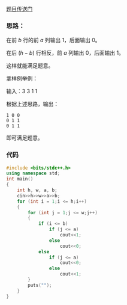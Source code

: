 [题目传送门](https://www.luogu.com.cn/problem/AT5198)

### 思路：

在前 $b$ 行的前 $a$ 列输出 $1$，后面输出 $0$。

在后 $(h - b)$ 行相反，前 $a$ 列输出 $0$，后面输出 $1$。

这样就能满足题意。

拿样例举例：

输入：3 3 1 1

根据上述思路，输出：
```
1 0 0
0 1 1
0 1 1
```

即可满足题意。

### 代码

```cpp
#include <bits/stdc++.h>
using namespace std;
int main()
{
    int h, w, a, b;
    cin>>h>>w>>a>>b;
    for (int i = 1;i <= h;i++)
    {
        for (int j = 1;j <= w;j++)
        {
            if (i <= b)
                if (j <= a)
                    cout<<1;
                else
                    cout<<0;
            else
                if (j <= a)
                    cout<<0;
                else
                    cout<<1;
        }
        puts("");
    }
}
```
